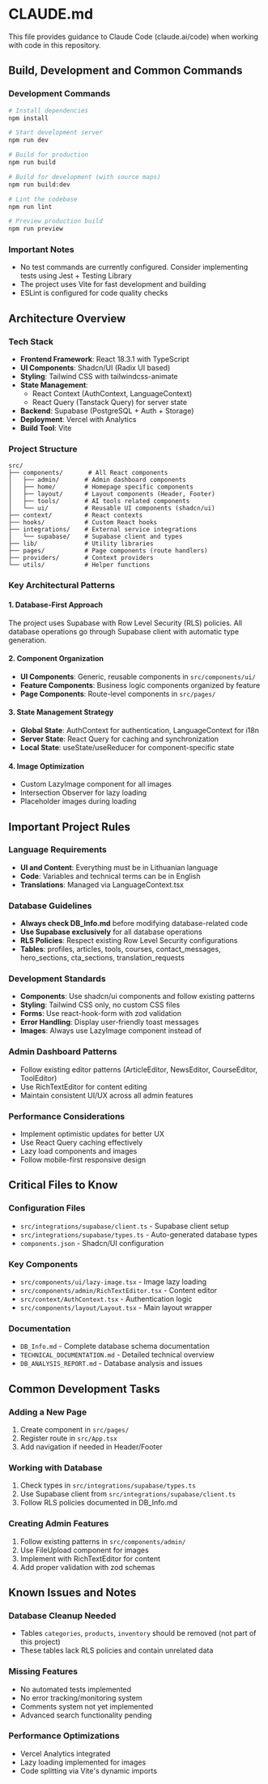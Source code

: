 # CLAUDE.md

This file provides guidance to Claude Code (claude.ai/code) when working with code in this repository.

## Build, Development and Common Commands

### Development Commands
```bash
# Install dependencies
npm install

# Start development server
npm run dev

# Build for production
npm run build

# Build for development (with source maps)
npm run build:dev

# Lint the codebase
npm run lint

# Preview production build
npm run preview
```

### Important Notes
- No test commands are currently configured. Consider implementing tests using Jest + Testing Library
- The project uses Vite for fast development and building
- ESLint is configured for code quality checks

## Architecture Overview

### Tech Stack
- **Frontend Framework**: React 18.3.1 with TypeScript
- **UI Components**: Shadcn/UI (Radix UI based)
- **Styling**: Tailwind CSS with tailwindcss-animate
- **State Management**: 
  - React Context (AuthContext, LanguageContext)
  - React Query (Tanstack Query) for server state
- **Backend**: Supabase (PostgreSQL + Auth + Storage)
- **Deployment**: Vercel with Analytics
- **Build Tool**: Vite

### Project Structure
```
src/
├── components/       # All React components
│   ├── admin/       # Admin dashboard components
│   ├── home/        # Homepage specific components
│   ├── layout/      # Layout components (Header, Footer)
│   ├── tools/       # AI tools related components
│   └── ui/          # Reusable UI components (shadcn/ui)
├── context/         # React contexts
├── hooks/           # Custom React hooks
├── integrations/    # External service integrations
│   └── supabase/    # Supabase client and types
├── lib/             # Utility libraries
├── pages/           # Page components (route handlers)
├── providers/       # Context providers
└── utils/           # Helper functions
```

### Key Architectural Patterns

#### 1. Database-First Approach
The project uses Supabase with Row Level Security (RLS) policies. All database operations go through Supabase client with automatic type generation.

#### 2. Component Organization
- **UI Components**: Generic, reusable components in `src/components/ui/`
- **Feature Components**: Business logic components organized by feature
- **Page Components**: Route-level components in `src/pages/`

#### 3. State Management Strategy
- **Global State**: AuthContext for authentication, LanguageContext for i18n
- **Server State**: React Query for caching and synchronization
- **Local State**: useState/useReducer for component-specific state

#### 4. Image Optimization
- Custom LazyImage component for all images
- Intersection Observer for lazy loading
- Placeholder images during loading

## Important Project Rules

### Language Requirements
- **UI and Content**: Everything must be in Lithuanian language
- **Code**: Variables and technical terms can be in English
- **Translations**: Managed via LanguageContext.tsx

### Database Guidelines
- **Always check DB_Info.md** before modifying database-related code
- **Use Supabase exclusively** for all database operations
- **RLS Policies**: Respect existing Row Level Security configurations
- **Tables**: profiles, articles, tools, courses, contact_messages, hero_sections, cta_sections, translation_requests

### Development Standards
- **Components**: Use shadcn/ui components and follow existing patterns
- **Styling**: Tailwind CSS only, no custom CSS files
- **Forms**: Use react-hook-form with zod validation
- **Error Handling**: Display user-friendly toast messages
- **Images**: Always use LazyImage component instead of <img>

### Admin Dashboard Patterns
- Follow existing editor patterns (ArticleEditor, NewsEditor, CourseEditor, ToolEditor)
- Use RichTextEditor for content editing
- Maintain consistent UI/UX across all admin features

### Performance Considerations
- Implement optimistic updates for better UX
- Use React Query caching effectively
- Lazy load components and images
- Follow mobile-first responsive design

## Critical Files to Know

### Configuration Files
- `src/integrations/supabase/client.ts` - Supabase client setup
- `src/integrations/supabase/types.ts` - Auto-generated database types
- `components.json` - Shadcn/UI configuration

### Key Components
- `src/components/ui/lazy-image.tsx` - Image lazy loading
- `src/components/admin/RichTextEditor.tsx` - Content editor
- `src/context/AuthContext.tsx` - Authentication logic
- `src/components/layout/Layout.tsx` - Main layout wrapper

### Documentation
- `DB_Info.md` - Complete database schema documentation
- `TECHNICAL_DOCUMENTATION.md` - Detailed technical overview
- `DB_ANALYSIS_REPORT.md` - Database analysis and issues

## Common Development Tasks

### Adding a New Page
1. Create component in `src/pages/`
2. Register route in `src/App.tsx`
3. Add navigation if needed in Header/Footer

### Working with Database
1. Check types in `src/integrations/supabase/types.ts`
2. Use Supabase client from `src/integrations/supabase/client.ts`
3. Follow RLS policies documented in DB_Info.md

### Creating Admin Features
1. Follow existing patterns in `src/components/admin/`
2. Use FileUpload component for images
3. Implement with RichTextEditor for content
4. Add proper validation with zod schemas

## Known Issues and Notes

### Database Cleanup Needed
- Tables `categories`, `products`, `inventory` should be removed (not part of this project)
- These tables lack RLS policies and contain unrelated data

### Missing Features
- No automated tests implemented
- No error tracking/monitoring system
- Comments system not yet implemented
- Advanced search functionality pending

### Performance Optimizations
- Vercel Analytics integrated
- Lazy loading implemented for images
- Code splitting via Vite's dynamic imports